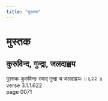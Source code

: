 ```yaml
---
title: "मुस्तक"
---
```


# मुस्तक
## कुरुविन्द, गुन्द्रा, जलदाह्वय
मुस्तकः कुरुविन्दः स्याद् गुन्द्रा च जलदाह्वयः ॥ ६२२ ॥<br />verse 3.1.1.622<br />page 0071

